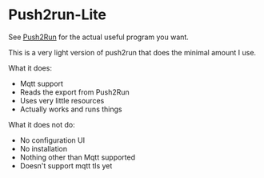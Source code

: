 # Push2run-Lite

See [Push2Run](https://www.push2run.com/) for the actual useful program you want.

This is a very light version of push2run that does the minimal amount I use.

What it does:
* Mqtt support
* Reads the export from Push2Run
* Uses very little resources
* Actually works and runs things

What it does not do:
* No configuration UI
* No installation
* Nothing other than Mqtt supported
* Doesn't support mqtt tls yet
